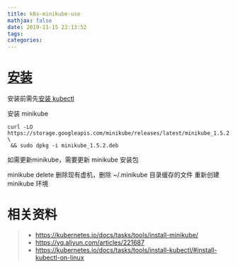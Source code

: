 ```yaml
---
title: k8s-minikube-use
mathjax: false
date: 2019-11-15 22:13:52
tags:
categories:
---
```


# [安装](https://minikube.sigs.k8s.io/docs/start/linux/)

安装前需先[安装 kubectl](./k8s-kubectl-install.md)

安装 minikube

```
curl -LO https://storage.googleapis.com/minikube/releases/latest/minikube_1.5.2.deb \
 && sudo dpkg -i minikube_1.5.2.deb
```

如需更新minikube，需要更新 minikube 安装包

minikube delete 删除现有虚机，删除 ~/.minikube 目录缓存的文件
重新创建 minikube 环境

# 相关资料

> - https://kubernetes.io/docs/tasks/tools/install-minikube/
> - https://yq.aliyun.com/articles/221687
> - https://kubernetes.io/docs/tasks/tools/install-kubectl/#install-kubectl-on-linux
